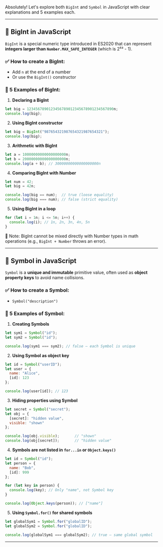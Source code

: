 Absolutely! Let's explore both `BigInt` and `Symbol` in JavaScript with clear explanations and 5 examples each.

---

## 🔢 BigInt in JavaScript

`BigInt` is a special numeric type introduced in ES2020 that can represent **integers larger than `Number.MAX_SAFE_INTEGER`** (which is 2⁵³ - 1).

### ✅ How to create a BigInt:

* Add `n` at the end of a number
* Or use the `BigInt()` constructor

### 🔗 5 Examples of BigInt:

1. **Declaring a BigInt**

```javascript
let big = 1234567890123456789012345678901234567890n;
console.log(big);
```

2. **Using BigInt constructor**

```javascript
let big = BigInt("987654321987654321987654321");
console.log(big);
```

3. **Arithmetic with BigInt**

```javascript
let a = 10000000000000000000n;
let b = 20000000000000000000n;
console.log(a + b); // 30000000000000000000n
```

4. **Comparing BigInt with Number**

```javascript
let num = 42;
let big = 42n;

console.log(big == num);  // true (loose equality)
console.log(big === num); // false (strict equality)
```

5. **Using BigInt in a loop**

```javascript
for (let i = 1n; i <= 5n; i++) {
  console.log(i); // 1n, 2n, 3n, 4n, 5n
}
```

🔴 Note: BigInt cannot be mixed directly with Number types in math operations (e.g., `BigInt + Number` throws an error).

---

## 🧿 Symbol in JavaScript

`Symbol` is a **unique and immutable** primitive value, often used as **object property keys** to avoid name collisions.

### ✅ How to create a Symbol:

* `Symbol("description")`

### 🔗 5 Examples of Symbol:

1. **Creating Symbols**

```javascript
let sym1 = Symbol("id");
let sym2 = Symbol("id");

console.log(sym1 === sym2); // false — each Symbol is unique
```

2. **Using Symbol as object key**

```javascript
let id = Symbol("userID");
let user = {
  name: "Alice",
  [id]: 123
};

console.log(user[id]); // 123
```

3. **Hiding properties using Symbol**

```javascript
let secret = Symbol("secret");
let obj = {
  [secret]: "hidden value",
  visible: "shown"
};

console.log(obj.visible);       // "shown"
console.log(obj[secret]);       // "hidden value"
```

4. **Symbols are not listed in `for...in` or `Object.keys()`**

```javascript
let id = Symbol("id");
let person = {
  name: "Bob",
  [id]: 999
};

for (let key in person) {
  console.log(key); // Only "name", not Symbol key
}

console.log(Object.keys(person)); // ["name"]
```

5. **Using `Symbol.for()` for shared symbols**

```javascript
let globalSym1 = Symbol.for("globalID");
let globalSym2 = Symbol.for("globalID");

console.log(globalSym1 === globalSym2); // true — same global symbol
```

---


